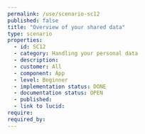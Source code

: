 ```yaml
---
permalink: /use/scenario-sc12
published: false
title: "Overview of your shared data"
type: scenario
properties:
  - id: SC12
  - category: Handling your personal data
  - description:
  - customer: All
  - component: App
  - level: Beginner
  - implementation status: DONE
  - documentation status: OPEN
  - published:
  - link to lucid:
require:
required_by:
---
```

